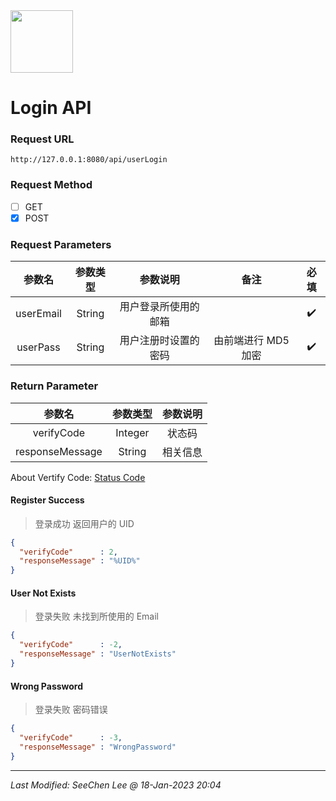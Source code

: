 <img src = "https://raw.githubusercontent.com/Mobile-Internet-BIT-20/TermProject/main/Element/Logo/loading.png" width = "100px" height = "100px"/>

# Login API

### Request URL
`http://127.0.0.1:8080/api/userLogin`

### Request Method
- [ ] GET
- [x] POST

### Request Parameters
|参数名|参数类型|参数说明|备注|必填|
|:---:|:---:|:---:|:---:|:---:|
|userEmail|String|用户登录所使用的邮箱||:heavy_check_mark:|
|userPass|String|用户注册时设置的密码|由前端进行 MD5 加密|:heavy_check_mark:|

### Return Parameter
|参数名|参数类型|参数说明|
|:---:|:---:|:---:|
|verifyCode|Integer|状态码|
|responseMessage|String|相关信息|

About Vertify Code: [Status Code](https://github.com/Mobile-Internet-BIT-20/TermProject/tree/main/Document/VerifyCode)

#### Register Success
> 登录成功 返回用户的 UID
```json
{
  "verifyCode"      : 2,
  "responseMessage" : "%UID%"
}
```

#### User Not Exists
> 登录失败 未找到所使用的 Email
```json
{
  "verifyCode"      : -2,
  "responseMessage" : "UserNotExists"
}
```

#### Wrong Password
> 登录失败 密码错误
```json
{
  "verifyCode"      : -3,
  "responseMessage" : "WrongPassword"
}
```
---
*Last Modified: SeeChen Lee @ 18-Jan-2023 20:04*
